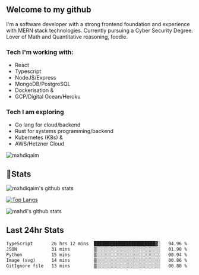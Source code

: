 ## Welcome to my github

I'm a software developer with a strong frontend foundation and experience with MERN stack technologies. Currently pursuing a Cyber Security Degree. Lover of Math and Quantitative reasoning, foodie.

### Tech I'm working with:

- React
- Typescript
- NodeJS/Express
- MongoDB/PostgreSQL
- Dockerisation &
- GCP/Digital Ocean/Heroku

### Tech I am exploring

- Go lang for cloud/backend
- Rust for systems programming/backend
- Kubernetes (K8s) &
- AWS/Hetzner Cloud

![mxhdiqaim](https://komarev.com/ghpvc/?username=mxhdiqaim&label=Profile%20views&color=0e75b6&style=flat)

## 📝Stats

![mxhdiqaim's github stats](https://github-readme-stats.vercel.app/api?username=mxhdiqaim&show_icons=true&count_private=true&title_color=70a5fd&icon_color=bf91f3&text_color=38bdae&bg_color=0d1117)

[![Top Langs](https://github-readme-stats.vercel.app/api/top-langs/?username=mxhdiqaim&exclude_repo=asp_nnl)](https://github.com/mxhdiqaim)

![mahdi's github stats](https://github-readme-streak-stats.herokuapp.com/?user=mxhdiqaim&show_icons=true&count_private=true&title_color=70a5fd&icon_color=bf91f3&text_color=38bdae&bg_color=0d1117)

## Last 24hr Stats

 <!--START_SECTION:waka-->

```txt
TypeScript       26 hrs 12 mins  ███████████████████████▓░   94.96 %
JSON             31 mins         ▒░░░░░░░░░░░░░░░░░░░░░░░░   01.90 %
Python           15 mins         ▒░░░░░░░░░░░░░░░░░░░░░░░░   00.94 %
Image (svg)      14 mins         ▒░░░░░░░░░░░░░░░░░░░░░░░░   00.86 %
GitIgnore file   13 mins         ▒░░░░░░░░░░░░░░░░░░░░░░░░   00.80 %
```

<!--END_SECTION:waka-->
